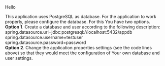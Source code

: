 Hello

This application uses PostgreSQL as database. For the application to work properly, please configure the database. For this You have two options. <br>
**Option 1**. Create a database and user according to the following description: <br>
spring.datasource.url=jdbc:postgresql://localhost:5432/appdb <br>
spring.datasource.username=testuser <br>
spring.datasource.password=password <br>
**Option 2**. Change the application.properties settings (see the code lines above) so that they would meet the configuration of Your own database and user settings.
